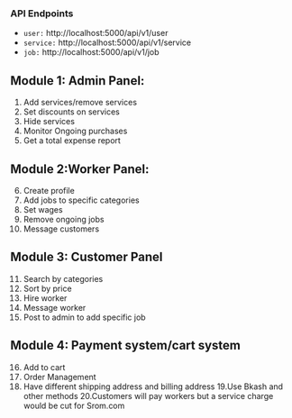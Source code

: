 ### API Endpoints

- `user:` http://localhost:5000/api/v1/user
- `service:` http://localhost:5000/api/v1/service
- `job:` http://localhost:5000/api/v1/job

## Module 1: Admin Panel:

1. Add services/remove services
2. Set discounts on services
3. Hide services
4. Monitor Ongoing purchases
5. Get a total expense report

## Module 2:Worker Panel:

6. Create profile
7. Add jobs to specific categories
8. Set wages
9. Remove ongoing jobs
10. Message customers

## Module 3: Customer Panel

11. Search by categories
12. Sort by price
13. Hire worker
14. Message worker
15. Post to admin to add specific job

## Module 4: Payment system/cart system

16. Add to cart
17. Order Management
18. Have different shipping address and billing address
    19.Use Bkash and other methods
    20.Customers will pay workers but a service charge would be cut for Srom.com
